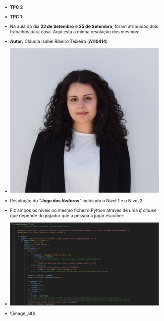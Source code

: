 - **TPC 2**
- **TPC 1**
- Na aula do dia **22 de Setembro** e **25 de Setembro**, foram atribuidos dois trabalhos para casa. Aqui está a minha resolução dos mesmos: 
- **Autor:** Cláudia Isabel Ribeiro Teixeira (**A110414**)
-  ![image_alt](https://github.com/ClaudiaTeixeiraa/ATP2025/blob/6b745e5bf3ba9678aa997311696c64798c8655f7/foto%20formal.jpg)

-  Resolução do "**Jogo dos fósforos**" incluindo o Nível 1 e o Nível 2:
-  Fiz ambos os níveis no mesmo ficheiro Python através de uma *if clause* que depende do jogador que a pessoa a jogar escolher:
-  ![image_alt](https://github.com/ClaudiaTeixeiraa/ATP2025/blob/bf3fa0cbc4780fadb854e1741ab79fef8a25917d/Resolu%C3%A7%C3%A3oDoJogoDosF%C3%B3sforospt1.png)
-  ![image_alt](
